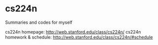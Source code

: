 # cs224n
Summaries and codes for myself


cs224n homepage: http://web.stanford.edu/class/cs224n/
cs224n homework & schedule: http://web.stanford.edu/class/cs224n/#schedule
